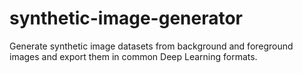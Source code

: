 # synthetic-image-generator
Generate synthetic image datasets from background and foreground images and export them in common Deep Learning formats.
